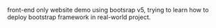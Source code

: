 front-end only website demo using bootsrap v5, trying to learn how to deploy bootstrap framework in real-world project.
